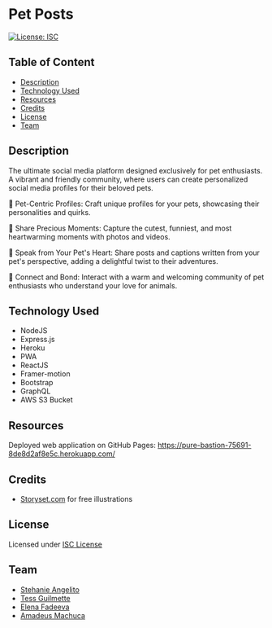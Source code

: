 # Pet Posts
  [![License: ISC](https://img.shields.io/badge/License-ISC-blue.svg)](https://opensource.org/licenses/ISC)

  ## Table of Content
  - [Description](#description)
  - [Technology Used](#technology)
  - [Resources](#resources)
  - [Credits](#credits)
  - [License](#license)
  - [Team](#team)

  ## Description
  The ultimate social media platform designed exclusively for pet enthusiasts. A vibrant and friendly community, where users can create personalized social media profiles for their beloved pets. 

🐾 Pet-Centric Profiles: Craft unique profiles for your pets, showcasing their personalities and quirks.

📸 Share Precious Moments: Capture the cutest, funniest, and most heartwarming moments with photos and videos.

🐶 Speak from Your Pet's Heart: Share posts and captions written from your pet's perspective, adding a delightful twist to their adventures.

🤝 Connect and Bond: Interact with a warm and welcoming community of pet enthusiasts who understand your love for animals.

  
  ## Technology Used
  - NodeJS 
  - Express.js
  - Heroku
  - PWA
  - ReactJS
  - Framer-motion
  - Bootstrap
  - GraphQL
  - AWS S3 Bucket
  ## Resources
  Deployed web application on GitHub Pages:
 https://pure-bastion-75691-8de8d2af8e5c.herokuapp.com/
  
 
 ## Credits

- [Storyset.com](https://storyset.com/) for free illustrations 


## License
Licensed under [ISC License ](https://opensource.org/license/isc-license-txt/)
 
## Team
- [Stehanie Angelito](https://github.com/sangelito) 
- [Tess Guilmette](https://github.com/tguils)
- [Elena Fadeeva](https://github.com/elenafwork)
- [Amadeus Machuca](https://github.com/microvac23)
